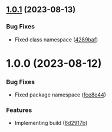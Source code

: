 ## [1.0.1](https://github.com/oblakstudio/wp-plugin-settings-manager/compare/v1.0.0...v1.0.1) (2023-08-13)


### Bug Fixes

* Fixed class namespace ([4289baf](https://github.com/oblakstudio/wp-plugin-settings-manager/commit/4289baf7066f78d6770c5cacfceb2506b897389d))

# 1.0.0 (2023-08-12)


### Bug Fixes

* Fixed package namespace ([fce8e44](https://github.com/oblakstudio/wp-plugin-settings-manager/commit/fce8e44e6fe1b52ad9cfe68a5adba38465dd8c90))


### Features

* Implementing build ([8d2917b](https://github.com/oblakstudio/wp-plugin-settings-manager/commit/8d2917b4f914ff68156f5fd1796ec7d30cf1af1d))
